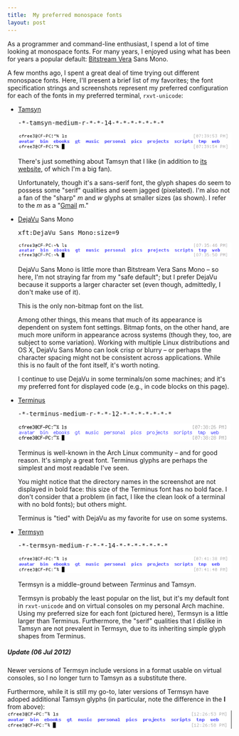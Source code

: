 ```yaml
---
title:  My preferred monospace fonts
layout: post
---
```

As a programmer and command-line enthusiast, I spend a lot of time looking at monospace fonts. For
many years, I enjoyed using what has been for years a popular default:
[Bitstream Vera][bitstream] Sans Mono.

A few months ago, I spent a great deal of time trying out different monospace fonts. Here, I'll
present a brief list of my favorites; the font specification strings and screenshots represent my
preferred configuration for each of the fonts in my preferred terminal, `rxvt-unicode`:

  * <a href="http://www.fial.com/~scott/tamsyn-font/">Tamsyn</a>
    <pre>-*-tamsyn-medium-r-*-*-14-*-*-*-*-*-*-*</pre>
    <img src="/blog/assets/terminal_font_tamsyn.png" />

    <p>
      There's just something about Tamsyn that I like (in addition to
      <a href="http://www.fial.com/~scott/tamsyn-font/">its website</a>, of which I'm a big fan).
    </p>

    <p>
      Unfortunately, though it's a sans-serif font, the glyph shapes do seem to possess some
      &quot;serif&quot; qualities and seem jagged (pixelated). I'm also not a fan of the
      &quot;sharp&quot; <i>m</i> and <i>w</i> glyphs at smaller sizes (as shown). I refer to the
      <i>m</i> as a &quot;<a href="https://mail.google.com">Gmail</a> <i>m</i>.&quot;
    </p>

  * <a href="http://dejavu-fonts.org">DejaVu</a> Sans Mono
    <pre>xft:DejaVu Sans Mono:size=9</pre>
    <img src="/blog/assets/terminal_font_dejavu.png" />

    <p>
      DejaVu Sans Mono is little more than Bitstream Vera Sans Mono &ndash; so here, I'm not
      straying far from my &quot;safe default&quot;; but I prefer DejaVu because it supports a
      larger character set (even though, admittedly, I don't make use of it).
    </p>

    <p>
      This is the only non-bitmap font on the list.
    </p>

    <p>
      Among other things, this means that much of its appearance is dependent on system font
      settings. Bitmap fonts, on the other hand, are much more uniform in appearance across systems
      (though they, too, are subject to some variation). Working with multiple Linux distributions
      and OS X, DejaVu Sans Mono can look crisp or blurry &ndash; or perhaps the character spacing
      might not be consistent across applications. While this is no fault of the font itself, it's
      worth noting.
    </p>

    <p>
      I continue to use DejaVu in some terminals/on some machines; and it's my preferred font for
      displayed code (e.g., in code blocks on this page).
    </p>

  * <a href="http://terminus-font.sourceforge.net">Terminus</a>
    <pre>-*-terminus-medium-r-*-*-12-*-*-*-*-*-*-*</pre>
    <img src="/blog/assets/terminal_font_terminus.png" />

    <p>
      Terminus is well-known in the Arch Linux community &ndash; and for good reason. It's simply a
      great font. Terminus glyphs are perhaps the simplest and most readable I've seen.
    </p>

    <p>
      You might notice that the directory names in the screenshot are not displayed in bold face:
      this size of the Terminus font has no bold face. I don't consider that a problem (in fact, I
      like the clean look of a terminal with no bold fonts); but others might.
    </p>

    <p>
      Terminus is &quot;tied&quot; with DejaVu as my favorite for use on some systems.
    </p>

  * <a href="https://bbs.archlinux.org/viewtopic.php?id=130912">Termsyn</a>
    <pre>-*-termsyn-medium-r-*-*-14-*-*-*-*-*-*-*</pre>
    <img src="/blog/assets/terminal_font_termsyn.png" />

    <p>
      Termsyn is a middle-ground between <i>Term</i>inus and Tam<i>syn</i>.
    </p>

    <p>
      Termsyn is probably the least popular on the list, but it's my default font in
      <code>rxvt-unicode</code> and on virtual consoles on my personal Arch machine. Using my
      preferred size for each font (pictured here), Termsyn is a little larger than Terminus.
      Furthermore, the &quot;serif&quot; qualities that I dislike in Tamsyn are not prevalent in
      Termsyn, due to its inheriting simple glyph shapes from Terminus.
    </p>

##### _Update (06 Jul 2012)_

Newer versions of Termsyn include versions in a format usable on virtual consoles, so I no longer
turn to Tamsyn as a substitute there.

Furthermore, while it is still my go-to, later versions of Termsyn have adoped additional Tamsyn
glyphs (in particular, note the difference in the **l** from above):
![](/blog/assets/terminal_font_termsyn_later.png)

[bitstream]: https://en.wikipedia.org/wiki/Bitstream_Vera
